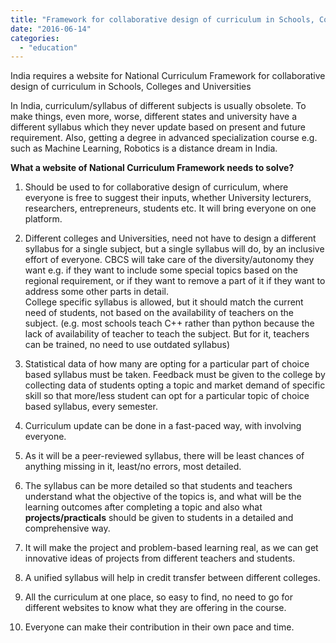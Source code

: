 ```yaml
---
title: "Framework for collaborative design of curriculum in Schools, Colleges and Universities"
date: "2016-06-14"
categories: 
  - "education"
---
```


India requires a website for National Curriculum Framework for collaborative design of curriculum in Schools, Colleges and Universities  
  
In India, curriculum/syllabus of different subjects is usually obsolete. To make things, even more, worse, different states and university have a different syllabus which they never update based on present and future requirement. Also, getting a degree in advanced specialization course e.g. such as Machine Learning, Robotics is a distance dream in India.  
  
**What a website of National Curriculum Framework needs to solve?**  
  
1) Should be used to for collaborative design of curriculum, where everyone is free to suggest their inputs, whether University lecturers, researchers, entrepreneurs, students etc. It will bring everyone on one platform.  
  
2) Different colleges and Universities, need not have to design a different syllabus for a single subject, but a single syllabus will do, by an inclusive effort of everyone. CBCS will take care of the diversity/autonomy they want e.g. if they want to include some special topics based on the regional requirement, or if they want to remove a part of it if they want to address some other parts in detail.  
College specific syllabus is allowed, but it should match the current need of students, not based on the availability of teachers on the subject. (e.g. most schools teach C++ rather than python because the lack of availability of teacher to teach the subject. But for it, teachers can be trained, no need to use outdated syllabus)  
  
3) Statistical data of how many are opting for a particular part of choice based syllabus must be taken. Feedback must be given to the college by collecting data of students opting a topic and market demand of specific skill so that more/less student can opt for a particular topic of choice based syllabus, every semester.  
  
4) Curriculum update can be done in a fast-paced way, with involving everyone.  
  
5) As it will be a peer-reviewed syllabus, there will be least chances of anything missing in it, least/no errors, most detailed.  
  
6) The syllabus can be more detailed so that students and teachers understand what the objective of the topics is, and what will be the learning outcomes after completing a topic and also what **projects/practicals** should be given to students in a detailed and comprehensive way.  
  
7) It will make the project and problem-based learning real, as we can get innovative ideas of projects from different teachers and students.  
  
8) A unified syllabus will help in credit transfer between different colleges.  
  
9) All the curriculum at one place, so easy to find, no need to go for different websites to know what they are offering in the course.  
  
10) Everyone can make their contribution in their own pace and time.
